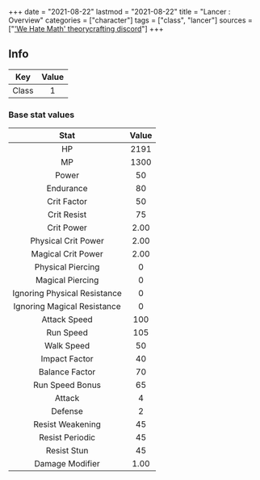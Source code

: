 +++
date = "2021-08-22"
lastmod = "2021-08-22"
title = "Lancer : Overview"
categories = ["character"]
tags = ["class", "lancer"]
sources = ["['We Hate Math' theorycrafting discord](https://discord.gg/zY7bbFp)"]
+++

## Info

Key | Value
:-: | :-:
Class | 1

### Base stat values

Stat | Value
:-: | :-:
HP | 2191
MP | 1300
Power | 50
Endurance | 80
Crit Factor | 50
Crit Resist | 75
Crit Power | 2.00
Physical Crit Power | 2.00
Magical Crit Power | 2.00
Physical Piercing | 0
Magical Piercing | 0
Ignoring Physical Resistance | 0
Ignoring Magical Resistance | 0
Attack Speed | 100
Run Speed | 105
Walk Speed | 50
Impact Factor | 40
Balance Factor | 70
Run Speed Bonus | 65
Attack | 4
Defense | 2
Resist Weakening | 45
Resist Periodic | 45
Resist Stun | 45
Damage Modifier | 1.00

